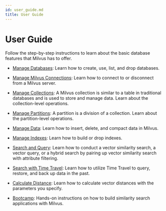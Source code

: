 ```yaml
---
id: user_guide.md
title: User Guide
---
```


# User Guide

Follow the step-by-step instructions to learn about the basic database features that Milvus has to offer. 

- [Manage Databases](manage_databases.md): Learn how to create, use, list, and drop databases.

- [Manage Milvus Connections](manage_connection.md): Learn how to connect to or disconnect from a Milvus server.

- [Manage Collections](manage_collections.md): A Milvus collection is similar to a table in traditional databases and is used to store and manage data. Learn about the collection-level operations.

- [Manage Partitions](manage_partitions.md): A partition is a division of a collection. Learn about the partition-level operations.

- [Manage Data](manage_data.md): Learn how to insert, delete, and compact data in Milvus.

- [Manage Indexes](manage_indexes.md): Learn how to build or drop indexes.

- [Search and Query](search_and_query.md): Learn how to conduct a vector similarity search, a vector query, or a hybrid search by pairing up vector similarity search with attribute filtering.

- [Search with Time Travel](timetravel.md): Learn how to utilize Time Travel to query, restore, and back up data in the past.

- [Calculate Distance](calculate_distance.md): Learn how to calculate vector distances with the parameters you specify. 

- [Bootcamp](https://milvus.io/bootcamp/): Hands-on instructions on how to build similarity search applications with Milvus.

